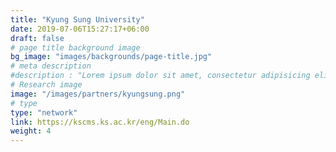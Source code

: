 ```yaml
---
title: "Kyung Sung University"
date: 2019-07-06T15:27:17+06:00
draft: false
# page title background image
bg_image: "images/backgrounds/page-title.jpg"
# meta description
#description : "Lorem ipsum dolor sit amet, consectetur adipisicing elit, sed do eiusmod tempor incididunt ut labore. dolore magna aliqua. Ut enim ad minim veniam, quis nostrud."
# Research image
image: "/images/partners/kyungsung.png"
# type
type: "network"
link: https://kscms.ks.ac.kr/eng/Main.do
weight: 4
---
```

